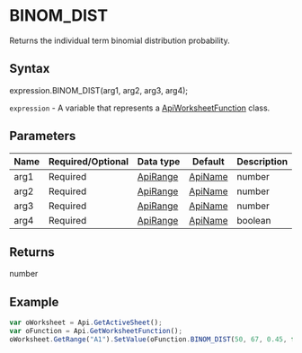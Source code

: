 # BINOM_DIST

Returns the individual term binomial distribution probability.

## Syntax

expression.BINOM_DIST(arg1, arg2, arg3, arg4);

`expression` - A variable that represents a [ApiWorksheetFunction](../ApiWorksheetFunction.md) class.

## Parameters

| **Name** | **Required/Optional** | **Data type** | **Default** | **Description** |
| ------------- | ------------- | ------------- | ------------- | ------------- |
| arg1 | Required | [ApiRange](../../ApiRange/ApiRange.md) | [ApiName](../../ApiName/ApiName.md) | number |  | The number of successes in trials. |
| arg2 | Required | [ApiRange](../../ApiRange/ApiRange.md) | [ApiName](../../ApiName/ApiName.md) | number |  | The number of independent trials. |
| arg3 | Required | [ApiRange](../../ApiRange/ApiRange.md) | [ApiName](../../ApiName/ApiName.md) | number |  | The probability of success on each trial. |
| arg4 | Required | [ApiRange](../../ApiRange/ApiRange.md) | [ApiName](../../ApiName/ApiName.md) | boolean |  | Specifies if this is the cumulative distribution function (**true**) or the probability mass function (**false**). |

## Returns

number

## Example



```javascript
var oWorksheet = Api.GetActiveSheet();
var oFunction = Api.GetWorksheetFunction();
oWorksheet.GetRange("A1").SetValue(oFunction.BINOM_DIST(50, 67, 0.45, false));
```
